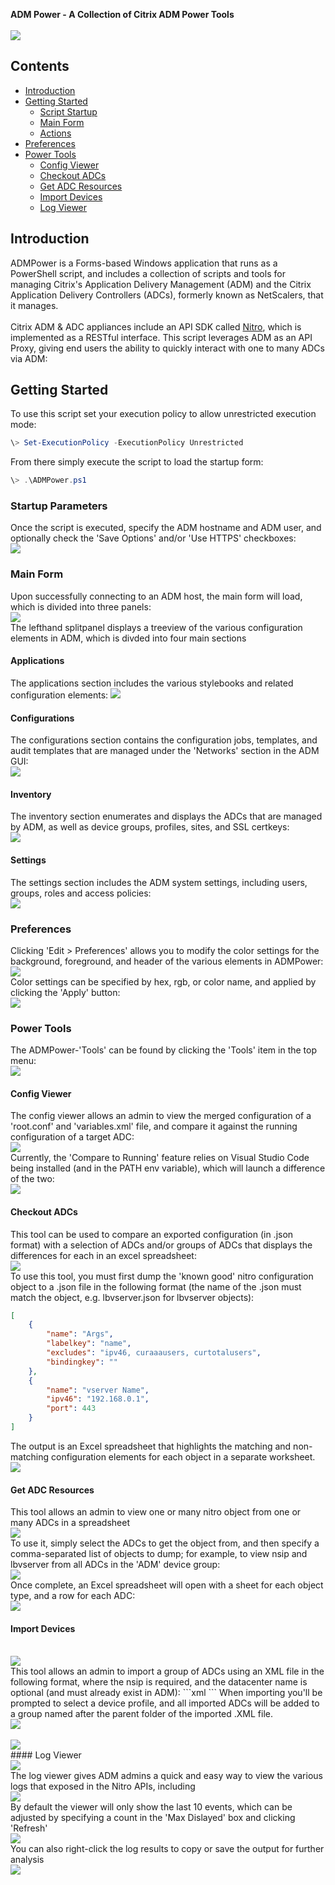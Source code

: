 __ADM Power - A Collection of Citrix ADM Power Tools__
<br><br><img src=".\images\ADMPower.png"/><br>
## Contents
+ [Introduction](#intro)
+ [Getting Started](#gettingstarted)
    - [Script Startup](#startup)
    - [Main Form](#mainform)
    - [Actions](#actions)
+ [Preferences](#prefs)
+ [Power Tools](#powertools)
    - [Config Viewer](#configviewer)
    - [Checkout ADCs](#checkadcs)
    - [Get ADC Resources](#getadcresources)
    - [Import Devices](#importdevices)
    - [Log Viewer](#logviewer)
<a name="intro"></a>
## Introduction
ADMPower is a Forms-based Windows application that runs as a PowerShell script, and includes a collection of scripts and tools for managing Citrix's Application Delivery Management (ADM) and the Citrix Application Delivery Controllers (ADCs), formerly known as NetScalers, that it manages.
<br><br>
Citrix ADM & ADC appliances include an API SDK called [Nitro](https://www.citrix.com/community/citrix-developer/netscaler/nitro-sdk.html), which is implemented as a RESTful interface.
This script leverages ADM as an API Proxy, giving end users the ability to quickly interact with one to many ADCs via ADM:
<a name="gettingstarted"></a>
## Getting Started
To use this script set your execution policy to allow unrestricted execution mode:
```powershell 
\> Set-ExecutionPolicy -ExecutionPolicy Unrestricted
```
From there simply execute the script to load the startup form:
```powershell
\> .\ADMPower.ps1
```
<a name="startup"></a>
### Startup Parameters
Once the script is executed, specify the ADM hostname and ADM user, and optionally check the 'Save Options' and/or 'Use HTTPS' checkboxes:<br>
<img src=".\images\startup.png"/>
<a name="mainform"></a>
### Main Form
Upon successfully connecting to an ADM host, the main form will load, which is divided into three panels:<br>
<img src=".\images\mainform.png"/>
<br>
The lefthand splitpanel displays a treeview of the various configuration elements in ADM, which is divded into four main sections
#### Applications 
The applications section includes the various stylebooks and related configuration elements:
<img src=".\images\applications.png"/>
#### Configurations
The configurations section contains the configuration jobs, templates, and audit templates that are managed under the 'Networks' section in the ADM GUI:<br>
<img src=".\images\configs.png"/>
#### Inventory
The inventory section enumerates and displays the ADCs that are managed by ADM, as well as device groups, profiles, sites, and SSL certkeys:
<br>
<img src=".\images\inventory.png"/>
#### Settings
The settings section includes the ADM system settings, including users, groups, roles and access policies:
<br>
<img src=".\images\settings.png"/>
<br>
<a name="prefs"></a>
### Preferences
Clicking 'Edit > Preferences' allows you to modify the color settings for the background, foreground, and header of the various elements in ADMPower:
<br>
<img src=".\images\edit_preferences.png"/>
<br>
Color settings can be specified by hex, rgb, or color name, and applied by clicking the 'Apply' button:
<br>
<img src=".\images\colors.png"/>
<a name="powertools"></a>
### Power Tools
The ADMPower-'Tools' can be found by clicking the 'Tools' item in the top menu:
<br>
<img src=".\images\config_viewer.png"/>
<br>
<a name="configviewer"></a>
#### Config Viewer
The config viewer allows an admin to view the merged configuration of a 'root.conf' and 'variables.xml' file, and compare it against the running configuration of a target ADC:
<br>
<img src=".\images\configviewer.png"/>
<br>
Currently, the 'Compare to Running' feature relies on Visual Studio Code being installed (and in the PATH env variable), which will launch a difference of the two:
<br>
<img src=".\images\diff.png"/>
<br>
<a name="checkadcs"></a>
#### Checkout ADCs
This tool can be used to compare an exported configuration (in .json format) with a selection of ADCs and/or groups of ADCs that displays the differences for each in an excel spreadsheet:
<br>
<img src=".\images\checkout_adc.png"/>
<br>
To use this tool, you must first dump the 'known good' nitro configuration object to a .json file in the following format (the name of the .json must match the object, e.g. lbvserver.json for lbvserver objects):
```json
[
    {
        "name": "Args",
        "labelkey": "name",
        "excludes": "ipv46, curaaausers, curtotalusers",
        "bindingkey": ""
    },
    {
        "name": "vserver Name",
        "ipv46": "192.168.0.1",
        "port": 443
    }
]
```
The output is an Excel spreadsheet that highlights the matching and non-matching configuration elements for each object in a separate worksheet.
<br>
<img src=".\images\lbvserver.png"/>
<br>
<a name="getadcresources"></a>
#### Get ADC Resources
This tool allows an admin to view one or many nitro object from one or many ADCs in a spreadsheet
<br>
<img src=".\images\get_adc_resources.png"/>
<br>
To use it, simply select the ADCs to get the object from, and then specify a comma-separated list of objects to dump; for example, to view nsip and lbvserver from all ADCs in the 'ADM' device group:
<br>
<img src=".\images\get-resources.png"/>
<br>
Once complete, an Excel spreadsheet will open with a sheet for each object type, and a row for each ADC:
<br>
<img src=".\images\get-resource-output.png"/>
<br>
<a name="importdevices"></a>
#### Import Devices
<br>
<img src=".\images\import_devices.png"/>
<br>
This tool allows an admin to import a group of ADCs using an XML file in the following format, where the nsip is required, and the datacenter name is optional (and must already exist in ADM):
```xml
<?xml version="1.0" encoding="UTF-8"?>
<!DOCTYPE properties SYSTEM "inputfile.dtd"[]>
<properties>
    <global>
        <param name="name" value="value" />
    </global>
    <device name="192.168.86.11">
        <param name="hostname" value="adc1"/>
        <param name="nsip" value="192.168.86.11"/>        
        <param name="datacenter" value="dc1"/>
        <param name="group" value="group1"/>
    </device>
    <device name="192.168.86.12">
        <param name="hostname" value="adc2"/>
        <param name="nsip" value="192.168.86.12"/>
        <param name="datacenter" value="dc2"/>
        <param name="group" value="group2"/>
    </device>
</properties>
```
When importing you'll be prompted to select a device profile, and all imported ADCs will be added to a group named after the parent folder of the imported .XML file.
<br>
<img src=".\images\device_profile.png"/>
<br>
<br>
<img src=".\images\added_adcs.png"/>
<br>
<a name="logviewer"></a>
#### Log Viewer
<br>
<img src=".\images\log_viewer.png"/>
<br>
The log viewer gives ADM admins a quick and easy way to view the various logs that exposed in the Nitro APIs, including 
<br>
<img src=".\images\log_types.png"/>
<br>
By default the viewer will only show the last 10 events, which can be adjusted by specifying a count in the 'Max Dislayed' box and clicking 'Refresh'
<br>
<img src=".\images\logs.png"/>
<br>
You can also right-click the log results to copy or save the output for further analysis
<br>
<img src=".\images\log_right-click.png"/>
<br>